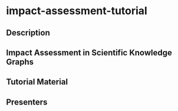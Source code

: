 # impact-assessment-tutorial

## Description

## Impact Assessment in Scientific Knowledge Graphs

## Tutorial Material

## Presenters

